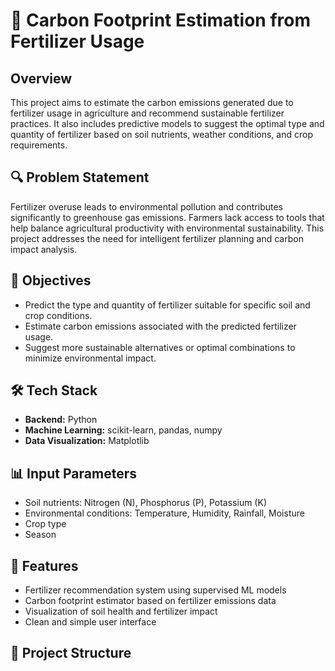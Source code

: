 # 🌱 Carbon Footprint Estimation from Fertilizer Usage

## Overview
This project aims to estimate the carbon emissions generated due to fertilizer usage in agriculture and recommend sustainable fertilizer practices. It also includes predictive models to suggest the optimal type and quantity of fertilizer based on soil nutrients, weather conditions, and crop requirements.

## 🔍 Problem Statement
Fertilizer overuse leads to environmental pollution and contributes significantly to greenhouse gas emissions. Farmers lack access to tools that help balance agricultural productivity with environmental sustainability. This project addresses the need for intelligent fertilizer planning and carbon impact analysis.

## 🎯 Objectives
- Predict the type and quantity of fertilizer suitable for specific soil and crop conditions.
- Estimate carbon emissions associated with the predicted fertilizer usage.
- Suggest more sustainable alternatives or optimal combinations to minimize environmental impact.

## 🛠️ Tech Stack
- **Backend:** Python
- **Machine Learning:** scikit-learn, pandas, numpy
- **Data Visualization:** Matplotlib
## 📊 Input Parameters
- Soil nutrients: Nitrogen (N), Phosphorus (P), Potassium (K)
- Environmental conditions: Temperature, Humidity, Rainfall, Moisture
- Crop type
- Season

## 🔎 Features
- Fertilizer recommendation system using supervised ML models
- Carbon footprint estimator based on fertilizer emissions data
- Visualization of soil health and fertilizer impact
- Clean and simple user interface

## 📁 Project Structure
